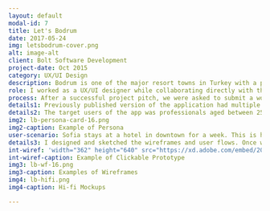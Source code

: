 ```yaml
---
layout: default
modal-id: 7
title: Let's Bodrum
date: 2017-05-24
img: letsbodrum-cover.png
alt: image-alt
client: Bolt Software Development
project-date: Oct 2015
category: UX/UI Design
description: Bodrum is one of the major resort towns in Turkey with a population of 145K during winter and the town hosts between 1M and 1.5M vacationers during summer. Bodrum Chamber of Commerce (BODTO) had  published an app named  "Let's Bodrum" a year before my team was included in the project. It was a promotion app to promote members of BODTO and to assist its users with informing about businesses and events in Bodrum. BODTO asked us to re-design the app because the existing app wasn’t meeting the expectations of the client. 
role: I worked as a UX/UI designer while collaborating directly with the development team. I led the design work by analyzing the existing application, redefining the structure of information, creating user scenarios, producing the wireframes, user flows and interface design. 
process: After a successful project pitch, we were asked to submit a working prototype in one month. We studied tourism statistics and reports published by regional municipality and Ministry of Tourism and Culture, then analyzed the previous design of Let's Bodrum as well as other available navigation and promotion apps on Play Store. 
details1: Previously published version of the application had multiple strands. One of the major problems of the apps interface was the unclear navigation pattern. Information provided was not grouped properly and the buttons were floating around the home screen. This hindered the clarity of the information structure. Another problem was unpredictable interaction design. Button-like visual elements with no function discouraged users due to the misleading design. We were to re-organize the content and to re-design the interaction and user interface accordingly. Our main objective was to communicate simply and clearly with the users. 
details2: The target users of the app was professionals aged between 25-40 years old who either reside in Bodrum or visit for a period of time. Personas and user scenarios are created according to these, and we generated the project requirements based on the user scenarios.
img2: lb-persona-card-16.png
img2-caption: Example of Persona
user-scenario: Sofia stays at a hotel in downtown for a week. This is her first night in town and she is a bit tired after 4-hour flight. She cannot decide whether to have a relaxed night with a glass of wine after dinner or to explore around to find shops that sell authentic souvenirs. While at the lobby she pulls out her phone before heading to hotel's restaurant, opens Let's Bodrum app and checks nearby bars. She cannot find any bar within 500m. and extends the radius of her search. The nearest bar is about 1.5 km. away from her hotel. She doesn't feel like walking there and considers having a short walk to check nearby stores close to her hotel. Then she remembers the store that her friend mentioned which carries one-of-a-kind lamps. She searches for the store, realizes that it is 300m.-walk away from her hotel. While checking the store details, she sees that there is a 50% deal on lamps that she can benefit via the app. She prints the QR code to get the deal and heads to the restaurant to have her dinner. 
details3: I designed and sketched the wireframes and user flows. Once we evaluated the design alternatives I created, the rest of the team started to work on developing the app. I designed the hi-fi UI mock ups.  
int-wiref: 'width="362" height="640" src="https://xd.adobe.com/embed/20dce70b-395a-4edb-9062-c024012d9119" frameborder="0" allowfullscreen'
int-wiref-caption: Example of Clickable Prototype
img3: lb-wf-16.png
img3-caption: Examples of Wireframes
img4: lb-hifi.png
img4-caption: Hi-fi Mockups

---
```

